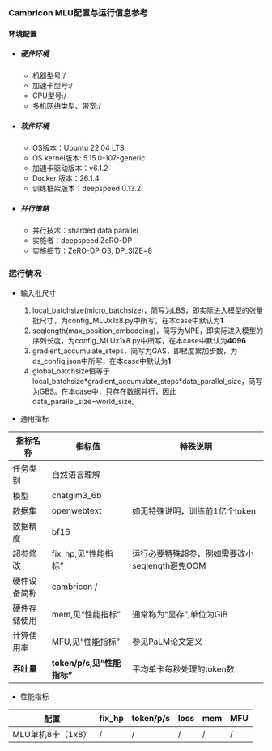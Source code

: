 ### Cambricon MLU配置与运行信息参考
#### 环境配置
- ##### 硬件环境
    - 机器型号:/
    - 加速卡型号:/
    - CPU型号:/
    - 多机网络类型、带宽:/
    
- ##### 软件环境
   - OS版本：Ubuntu 22.04 LTS
   - OS kernel版本: 5.15.0-107-generic  
   - 加速卡驱动版本：v6.1.2
   - Docker 版本：26.1.4
   - 训练框架版本：deepspeed 0.13.2

- ##### 并行策略

   - 并行技术：sharded data parallel
   - 实施者：deepspeed ZeRO-DP
   - 实施细节：ZeRO-DP O3, DP_SIZE=8

### 运行情况

* 输入批尺寸
  1. local_batchsize(micro_batchsize)，简写为LBS，即实际进入模型的张量批尺寸，为config_MLUx1x8.py中所写，在本case中默认为**1**
  2. seqlength(max_position_embedding)，简写为MPE，即实际进入模型的序列长度，为config_MLUx1x8.py中所写，在本case中默认为**4096**
  3. gradient_accumulate_steps，简写为GAS，即梯度累加步数，为ds_config.json中所写，在本case中默认为**1**
  4. global_batchsize恒等于local_batchsize\*gradient_accumulate_steps\*data_parallel_size，简写为GBS。在本case中，只存在数据并行，因此data_parallel_size=world_size。

* 通用指标

| 指标名称     | 指标值                     | 特殊说明                           |
| ------------ | -------------------------- | ---------------------------------- |
| 任务类别     | 自然语言理解               |                                    |
| 模型         | chatglm3_6b             |                                    |
| 数据集       | openwebtext                | 如无特殊说明，训练前1亿个token |
| 数据精度     | bf16                        |                                    |
| 超参修改     | fix_hp,见“性能指标”        | 运行必要特殊超参，例如需要改小seqlength避免OOM |
| 硬件设备简称 | cambricon /                |                                    |
| 硬件存储使用 | mem,见“性能指标”           | 通常称为“显存”,单位为GiB           |
| 计算使用率 | MFU,见“性能指标”           | 参见PaLM论文定义 |
| **吞吐量**   | **token/p/s,见“性能指标”** | 平均单卡每秒处理的token数          |

* 性能指标

| 配置                |  fix_hp           | token/p/s | loss | mem       | MFU       |
| ------------------- | ---------------- | ------ | ------- | --------- | --------- |
| MLU单机8卡（1x8）  |  /        | / | / | / | / |


